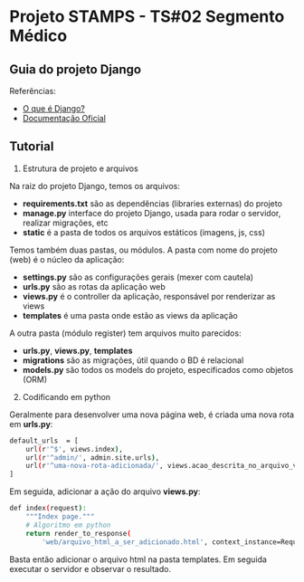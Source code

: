 Projeto STAMPS - TS#02 Segmento Médico
=======================================

Guia do projeto Django
----------------------

Referências:
- [O que é Django?](https://tutorial.djangogirls.org/pt/django/)
- [Documentação Oficial](https://www.djangoproject.com/)


Tutorial
--------


1. Estrutura de projeto e arquivos

Na raiz do projeto Django, temos os arquivos:
- **requirements.txt** são as dependências (libraries externas) do projeto
- **manage.py** interface do projeto Django, usada para rodar o servidor, realizar migrações, etc
- **static** é a pasta de todos os arquivos estáticos (imagens, js, css)

Temos também duas pastas, ou módulos. A pasta com nome do projeto (web) é o núcleo da aplicação:
- **settings.py** são as configurações gerais (mexer com cautela)
- **urls.py** são as rotas da aplicação web
- **views.py** é o controller da aplicação, responsável por renderizar as views
- **templates** é uma pasta onde estão as views da aplicação

A outra pasta (módulo register) tem arquivos muito parecidos:
- **urls.py**, **views.py**, **templates**
- **migrations** são as migrações, útil quando o BD é relacional
- **models.py** são todos os models do projeto, especificados como objetos (ORM)


2. Codificando em python

Geralmente para desenvolver uma nova página web, é criada uma nova rota em **urls.py**:


```bash
default_urls  = [
    url(r'^$', views.index),
    url(r'^admin/', admin.site.urls),
    url(r'^uma-nova-rota-adicionada/', views.acao_descrita_no_arquivo_views)
]
```

Em seguida, adicionar a ação do arquivo **views.py**:

```bash
def index(request):
    """Index page."""
    # Algoritmo em python
    return render_to_response(
        'web/arquivo_html_a_ser_adicionado.html', context_instance=RequestContext(request))
```

Basta então adicionar o arquivo html na pasta templates. Em seguida executar o servidor e observar o resultado.
